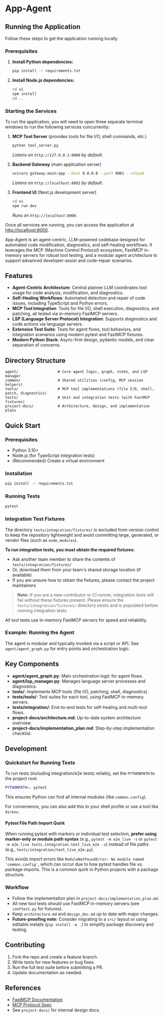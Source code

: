 # App-Agent

## Running the Application

Follow these steps to get the application running locally.

### Prerequisites

1.  **Install Python dependencies:**
    ```bash
    pip install -r requirements.txt
    ```
2.  **Install Node.js dependencies:**
    ```bash
    cd ui
    npm install
    cd ..
    ```

### Starting the Services

To run the application, you will need to open three separate terminal windows to run the following services concurrently:

1.  **MCP Tool Server** (provides tools for file I/O, shell commands, etc.)
    ```bash
    python tool_server.py
    ```
    *Listens on `http://127.0.0.1:8080` by default.*

2.  **Backend Gateway** (main application server)
    ```bash
    uvicorn gateway.main:app --host 0.0.0.0 --port 8001 --reload
    ```
    *Listens on `http://localhost:8001` by default.*

3.  **Frontend UI** (Next.js development server)
    ```bash
    cd ui
    npm run dev
    ```
    *Runs on `http://localhost:8000`.*

Once all services are running, you can access the application at [http://localhost:8000](http://localhost:8000).

App-Agent is an agent-centric, LLM-powered codebase designed for automated code modification, diagnostics, and self-healing workflows. It leverages the MCP (Machine Control Protocol) ecosystem, FastMCP in-memory servers for robust tool testing, and a modular agent architecture to support advanced developer-assist and code-repair scenarios.

## Features

- **Agent-Centric Architecture**: Central planner LLM coordinates tool usage for code analysis, modification, and diagnostics.
- **Self-Healing Workflows**: Automated detection and repair of code issues, including TypeScript and Python errors.
- **MCP Tool Integration**: Tools for file I/O, shell execution, diagnostics, and patching, all tested via in-memory FastMCP servers.
- **LSP (Language Server Protocol) Integration**: Supports diagnostics and code actions via language servers.
- **Extensive Test Suite**: Tests for agent flows, tool behaviors, and integration scenarios using modern pytest and FastMCP fixtures.
- **Modern Python Stack**: Async-first design, pydantic models, and clear separation of concerns.

## Directory Structure

```
agent/                  # Core agent logic, graph, state, and LSP manager
common/                 # Shared utilities (config, MCP session helpers)
tools/                  # MCP tool implementations (file I/O, shell, patch, diagnostics)
tests/                  # Unit and integration tests (with FastMCP fixtures)
project-docs/           # Architecture, design, and implementation plans
```

## Quick Start

### Prerequisites

- Python 3.10+
- Node.js (for TypeScript integration tests)
- (Recommended) Create a virtual environment

### Installation

```bash
pip install -r requirements.txt
```

### Running Tests

```bash
pytest
```

### Integration Test Fixtures

The directory `tests/integration/fixtures/` is excluded from version control to keep the repository lightweight and avoid committing large, generated, or vendor files (such as `node_modules`).

**To run integration tests, you must obtain the required fixtures:**

- Ask another team member to share the contents of `tests/integration/fixtures/`
- Or, download them from your team's shared storage location (if available)
- If you are unsure how to obtain the fixtures, please contact the project maintainers

> **Note:** If you are a new contributor or CI runner, integration tests will fail without these fixtures present. Please ensure the `tests/integration/fixtures/` directory exists and is populated before running integration tests.


All tool tests use in-memory FastMCP servers for speed and reliability.

### Example: Running the Agent

The agent is modular and typically invoked via a script or API. See `agent/agent_graph.py` for entry points and orchestration logic.

## Key Components

- **agent/agent_graph.py**: Main orchestration logic for agent flows.
- **agent/lsp_manager.py**: Manages language server processes and diagnostics.
- **tools/**: Implements MCP tools (file I/O, patching, shell, diagnostics).
- **tests/tools/**: Test suites for each tool, using FastMCP in-memory servers.
- **tests/integration/**: End-to-end tests for self-healing and multi-tool flows.
- **project-docs/architecture.md**: Up-to-date system architecture overview.
- **project-docs/implementation_plan.md**: Step-by-step implementation checklist.

## Development

### Quickstart for Running Tests

To run tests (including integration/e2e tests) reliably, set the `PYTHONPATH` to the project root:

```sh
PYTHONPATH=. pytest
```

This ensures Python can find all internal modules (like `common.config`).

For convenience, you can also add this to your shell profile or use a tool like `direnv`.

#### Pytest File Path Import Quirk

When running pytest with markers or individual test selection, **prefer using marker-only or module path syntax** (e.g., `pytest -m e2e_live -s` or `pytest -m e2e_live tests.integration.test_live_e2e -s`) instead of file paths (e.g., `tests/integration/test_live_e2e.py`).

This avoids import errors like `ModuleNotFoundError: No module named 'common.config'`, which can occur due to how pytest handles file vs. package imports. This is a common quirk in Python projects with a package structure.

### Workflow

- Follow the implementation plan in `project-docs/implementation_plan.md`.
- All new tool tests should use FastMCP in-memory servers (see `conftest.py` for fixtures).
- Keep `architecture.md` and `design_doc.md` up to date with major changes.
- **Future-proofing note:** Consider migrating to a `src/` layout or using editable installs (`pip install -e .`) to simplify package discovery and testing.

## Contributing

1. Fork the repo and create a feature branch.
2. Write tests for new features or bug fixes.
3. Run the full test suite before submitting a PR.
4. Update documentation as needed.

## References

- [FastMCP Documentation](https://gofastmcp.com)
- [MCP Protocol Spec](https://github.com/mcp-protocol/spec)
- See `project-docs/` for internal design docs.
